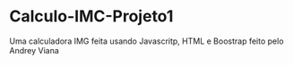 # Calculo-IMC-Projeto1
Uma calculadora IMG feita usando Javascritp, HTML e Boostrap  feito pelo Andrey Viana
